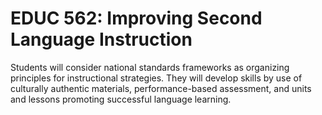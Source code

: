 # EDUC 562: Improving Second Language Instruction

Students will consider national standards frameworks as organizing principles for instructional strategies. They will develop skills by use of culturally authentic materials, performance-based assessment, and units and lessons promoting successful language learning.